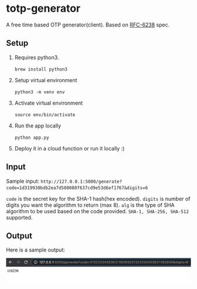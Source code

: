 # totp-generator
A free time based OTP generator(client). Based on [RFC-6238](https://tools.ietf.org/html/rfc6238) spec.

## Setup
1. Requires python3.

    `brew install python3`
2. Setup virtual environment

    `python3 -m venv env`

3. Activate virtual environment

    `source env/bin/activate`
4. Run the app locally

    `python app.py`

5. Deploy it in a cloud function or run it locally :)

## Input

Sample input:
`http://127.0.0.1:5000/generate?code=1d319930bdb2ea7d580080f637cd9e53d6ef1767&digits=6`

`code` is the secret key for the SHA-1 hash(hex encoded).
`digits` is number of digits you want the algorithm to return (max 8).
`alg` is the type of SHA algorithm to be used based on the code provided. `SHA-1, SHA-256, SHA-512` supported.

## Output
Here is a sample output:

![img](sample.png)
